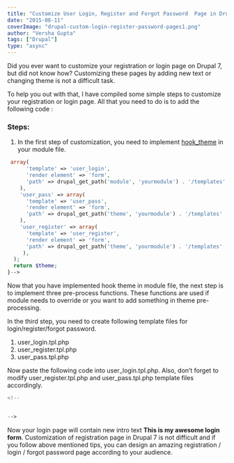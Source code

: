 ```yaml
---
title: "Customize User Login, Register and Forgot Password  Page in Drupal 7"
date: "2015-08-11"
coverImage: "drupal-custom-login-register-password-pages1.png"
author: "Versha Gupta"
tags: ["Drupal"]
type: "async"
---
```


Did you ever want to customize your registration or login page on Drupal 7, but did not know how? Customizing these pages by adding new text or changing theme is not a difficult task.

To help you out with that, I have compiled some simple steps to customize your registration or login page. All that you need to do is to add the following code :

### Steps:

1. In the first step of customization, you need to implement [hook_theme](https://api.drupal.org/api/drupal/modules!system!system.api.php/function/hook_theme/7.x) in your module file.

```php
 array(
      'template' => 'user_login',
      'render element' => 'form',
      'path' => drupal_get_path('module', 'yourmodule') . '/templates'
    ),
    'user_pass' => array(
      'template' => 'user_pass',
      'render element' => 'form',
      'path' => drupal_get_path('theme', 'yourmodule') . '/templates'
    ),
    'user_register' => array(
      'template' => 'user_register',
      'render element' => 'form',
      'path' => drupal_get_path('theme', 'yourmodule') . '/templates'
     ),
  );
  return $theme;
}-->
```

Now that you have implemented hook theme in module file, the next step is to implement three pre-process functions. These functions are used if module needs to override or you want to add something in theme pre-processing.

In the third step, you need to create following template files for login/register/forgot password.

1. user_login.tpl.php
2. user_register.tpl.php
3. user_pass.tpl.php

Now paste the following code into user_login.tpl.php. Also, don’t forget to modify user_register.tpl.php and user_pass.tpl.php template files accordingly.

```php
<!--


-->
```

Now your login page will contain new intro text **This is my awesome login form**. Customization of registration page in Drupal 7 is not difficult and if you follow above mentioned tips, you can design an amazing registration / login / forgot password page according to your audience.
